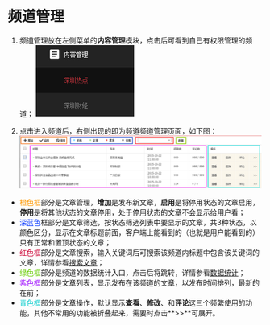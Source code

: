 # 频道管理

1. 频道管理放在左侧菜单的**内容管理**模块，点击后可看到自己有权限管理的频道；
![](3-1.jpg)

2. 点击进入频道后，右侧出现的即为频道频道管理页面，如下图：
![](3-2.jpg)

  - <font color="#FF9900">橙色框</font>部分是文章管理，**增加**是发布新文章，**启用**是将停用状态的文章启用，**停用**是将其他状态的文章停用，处于停用状态的文章不会显示给用户看；
  - <font color="#0033FF">深蓝色</font>框部分是文章筛选，按状态筛选列表中要显示的文章，共3种状态，以颜色区分，显示在文章标题前面，客户端上能看到的（也就是用户能看到的）只有正常和置顶状态的文章；
  - <font color="#CC0033">红色框</font>部分是文章搜索，输入关键词后可搜索该频道内标题中包含该关键词的文章，详情参看[搜索文章](chapter10.html)；
  - <font color="#66CC00">绿色框</font>部分是频道的数据统计入口，点击后将跳转，详情参看[数据统计](chapter14.html)；
  - <font color="#9900FF">紫色框</font>部分是文章列表，显示发布在该频道的文章，以发布时间排列，最新的在前；
  - <font color="#00CCCC">青色框</font>部分是文章操作，默认显示**查看**、**修改**、和**评论**这三个频繁使用的功能，其他不常用的功能被折叠起来，需要时点击**>>**可展开。